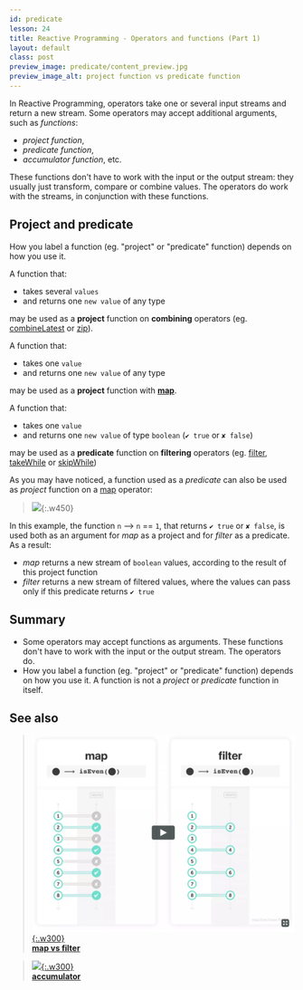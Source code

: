 ```yaml
---
id: predicate
lesson: 24
title: Reactive Programming - Operators and functions (Part 1)
layout: default
class: post
preview_image: predicate/content_preview.jpg
preview_image_alt: project function vs predicate function
---
```


In Reactive Programming, operators take one or several input streams and return a new stream. Some operators may accept additional arguments, such as _functions_:

- _project function_,
- _predicate function_,
- _accumulator function_, etc.

These functions don't have to work with the input or the output stream: they usually just transform, compare or combine values. The operators do work with the streams, in conjunction with these functions.

## Project and predicate

How you label a function (eg. "project" or "predicate" function) depends on how you use it.

A function that:

- takes several <code class="one">values</code>
- and returns one <code class="two">new value</code> of any type

may be used as a **project** function on **combining** operators (eg. [combineLatest](/combineLatest) or [zip](/zip)).

A function that:

- takes one <code class="one">value</code>
- and returns one <code class="two">new value</code> of any type

may be used as a **project** function with [**map**](/map).

A function that:

- takes one <code class="one">value</code>
- and returns one <code class="two">new value</code> of type `boolean` (`✔ true` or `✘ false`)

may be used as a **predicate** function on **filtering** operators (eg. [filter](/filter), [takeWhile](/takeWhile) or [skipWhile](skipWhile))

As you may have noticed, a function used as a _predicate_ can also be used as _project_ function on a [map](/map) operator: 

> ![](img/predicate/predicate.gif){:.w450}

In this example, the function <code class="one">n</code> ⟶ <code class="one">n</code> == <code class="one">1</code>, that returns `✔ true` or `✘ false`, is used both as an argument for _map_ as a project and for _filter_ as a predicate. As a result:

- _map_ returns a new stream of `boolean` values, according to the result of this project function
- _filter_ returns a new stream of filtered values, where the values can pass only if this predicate returns `✔ true`

## Summary

- Some operators may accept functions as arguments. These functions don't have to work with the input or the output stream. The operators do.
- How you label a function (eg. "project" or "predicate" function) depends on how you use it. A function is not a _project_ or _predicate_ function in itself.


## See also

> [![](/img/filter/content_preview.png){:.w300}](/filter) <br/> [**map vs filter**](/filter)

> [![](/img/accumulator/content_preview.png){:.w300}](/accumulator) <br/> [**accumulator**](/accumulator)


